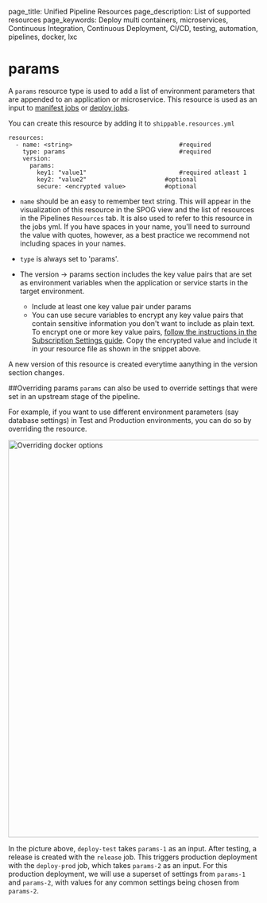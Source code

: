 page_title: Unified Pipeline Resources
page_description: List of supported resources
page_keywords: Deploy multi containers, microservices, Continuous Integration, Continuous Deployment, CI/CD, testing, automation, pipelines, docker, lxc

# params

A `params` resource type is used to add a list of environment parameters that are
appended to an application or microservice. This resource is used as an input to [manifest jobs](../jobs/manifest/) or [deploy jobs](../jobs/deploy/).

You can create this resource by adding it to `shippable.resources.yml`
```
resources:
  - name: <string>                          	#required
    type: params                              	#required
    version:
      params:                                 
        key1: "value1"                   		#required atleast 1
        key2: "value2"                     	#optional
        secure: <encrypted value>  			#optional
```

* `name` should be an easy to remember text string. This will appear in the visualization of this resource in the SPOG view and the list of resources in the Pipelines `Resources` tab. It is also used to refer to this resource in the jobs yml. If you have spaces in your name, you'll need to surround the value with quotes, however, as a best practice we recommend not including spaces in your names.

* `type` is always set to 'params'.

* The version -> params section includes the key value pairs that are set as environment variables when the application or service starts in the target environment.
	* Include at least one key value pair under params
	* You can use secure variables to encrypt any key value pairs that contain sensitive information you don't want to include as plain text. To encrypt one or more key value pairs, [follow the instructions in the Subscription Settings guide](../../navigatingUI/subscriptions/settings.md#encrypt). Copy the encrypted value and include it in your resource file as shown in the snippet above.

A new version of this resource is created everytime aanything in the version section changes.  


##Overriding params
`params` can also be used to override settings that were set in an upstream stage of the pipeline.

For example, if you want to use different environment parameters (say database settings) in Test and Production environments, you can do so by overriding the resource.

<img src="../../images/resources/overrideparams.png" alt="Overriding docker options" style="width:800px;vertical-align: middle;display: block;margin-left: auto;margin-right: auto;"/>

In the picture above, `deploy-test` takes `params-1` as an input. After testing, a release is created with the `release` job. This triggers production deployment with the `deploy-prod` job, which takes `params-2` as an input. For this production deployment, we will use a superset of settings from `params-1` and `params-2`, with values for any common settings being chosen from `params-2`.
